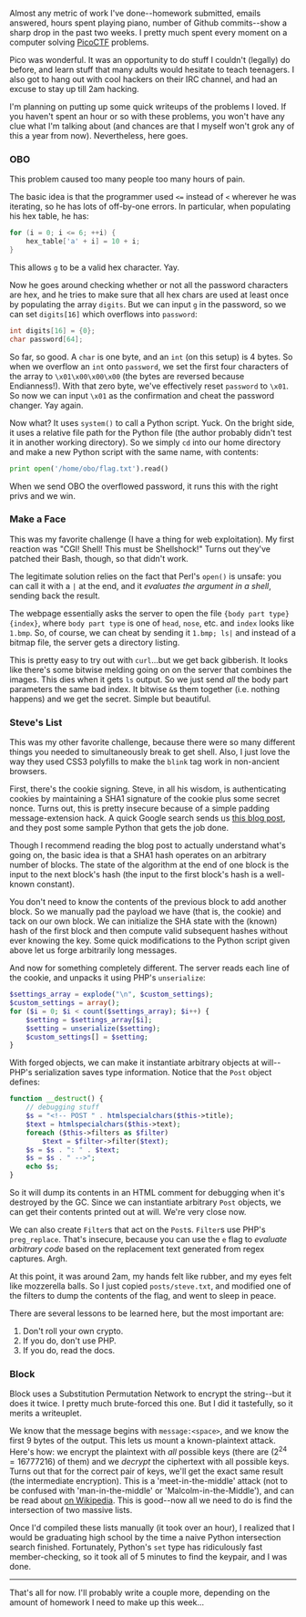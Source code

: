 Almost any metric of work I've done--homework submitted, emails answered, hours spent playing piano, number of Github commits--show a sharp drop in the past two weeks. I pretty much spent every moment on a computer solving [PicoCTF](http://picoctf.com) problems.

Pico was wonderful. It was an opportunity to do stuff I couldn't (legally) do before, and learn stuff that many adults would hesitate to teach teenagers. I also got to hang out with cool hackers on their IRC channel, and had an excuse to stay up till 2am hacking.

I'm planning on putting up some quick writeups of the problems I loved. If you haven't spent an hour or so with these problems, you won't have any clue what I'm talking about (and chances are that I myself won't grok any of this a year from now). Nevertheless, here goes.

### OBO

This problem caused too many people too many hours of pain.

The basic idea is that the programmer used `<=` instead of `<` wherever he was iterating, so he has lots of off-by-one errors. In particular, when populating his hex table, he has:

```c
for (i = 0; i <= 6; ++i) {
    hex_table['a' + i] = 10 + i;
}
```

This allows `g` to be a valid hex character. Yay.

Now he goes around checking whether or not all the password characters are hex, and he tries to make sure that all hex chars are used at least once by populating the array `digits`. But we can input `g` in the password, so we can set `digits[16]` which overflows into `password`:

```c
int digits[16] = {0};
char password[64];
```

So far, so good. A `char` is one byte, and an `int` (on this setup) is 4 bytes. So when we overflow an `int` onto `password`, we set the first four characters of the array to `\x01\x00\x00\x00` (the bytes are reversed because Endianness!). With that zero byte, we've effectively reset `password` to `\x01`. So now we can input `\x01` as the confirmation and cheat the password changer. Yay again.

Now what? It uses `system()` to call a Python script. Yuck. On the bright side, it uses a relative file path for the Python file (the author probably didn't test it in another working directory). So we simply `cd` into our home directory and make a new Python script with the same name, with contents:

```python
print open('/home/obo/flag.txt').read()
```

When we send OBO the overflowed password, it runs this with the right privs and we win.

### Make a Face

This was my favorite challenge (I have a thing for web exploitation). My first reaction was "CGI! Shell! This must be Shellshock!" Turns out they've patched their Bash, though, so that didn't work.

The legitimate solution relies on the fact that Perl's `open()` is unsafe: you can call it with a `|` at the end, and it *evaluates the argument in a shell*, sending back the result.

The webpage essentially asks the server to open the file `{body part type}{index}`, where `body part type` is one of `head`, `nose`, etc. and `index` looks like `1.bmp`. So, of course, we can cheat by sending it `1.bmp; ls|` and instead of a bitmap file, the server gets a directory listing.

This is pretty easy to try out with `curl`...but we get back gibberish. It looks like there's some bitwise melding going on on the server that combines the images. This dies when it gets `ls` output. So we just send *all* the body part parameters the same bad index. It bitwise `&`s them together (i.e. nothing happens) and we get the secret. Simple but beautiful.

### Steve's List

This was my other favorite challenge, because there were so many different things you needed to simultaneously break to get shell. Also, I just love the way they used CSS3 polyfills to make the `blink` tag work in non-ancient browsers.

First, there's the cookie signing. Steve, in all his wisdom, is authenticating cookies by maintaining a SHA1 signature of the cookie plus some secret nonce. Turns out, this is pretty insecure because of a simple padding message-extension hack. A quick Google search sends us [this blog post](http://journal.batard.info/post/2011/03/04/exploiting-sha-1-signed-messages), and they post some sample Python that gets the job done.

Though I recommend reading the blog post to actually understand what's going on, the basic idea is that a SHA1 hash operates on an arbitrary number of blocks. The state of the algorithm at the end of one block is the input to the next block's hash (the input to the first block's hash is a well-known constant).

You don't need to know the contents of the previous block to add another block. So we manually pad the payload we have (that is, the cookie) and tack on our own block. We can initialize the SHA state with the (known) hash of the first block and then compute valid subsequent hashes without ever knowing the key. Some quick modifications to the Python script given above let us forge arbitrarily long messages.

And now for something completely different. The server reads each line of the cookie, and unpacks it using PHP's `unserialize`:

```php
$settings_array = explode("\n", $custom_settings);
$custom_settings = array();
for ($i = 0; $i < count($settings_array); $i++) {
    $setting = $settings_array[$i];
    $setting = unserialize($setting);
    $custom_settings[] = $setting;
}
```

With forged objects, we can make it instantiate arbitrary objects at will--PHP's serialization saves type information. Notice that the `Post` object defines:

```php
function __destruct() {
    // debugging stuff
    $s = "<!-- POST " . htmlspecialchars($this->title);
    $text = htmlspecialchars($this->text);
    foreach ($this->filters as $filter)
        $text = $filter->filter($text);
    $s = $s . ": " . $text;
    $s = $s . " -->";
    echo $s;
}
```

So it will dump its contents in an HTML comment for debugging when it's destroyed by the GC. Since we can instantiate arbitrary `Post` objects, we can get their contents printed out at will. We're very close now.

We can also create `Filter`s that act on the `Post`s. `Filter`s use PHP's `preg_replace`. That's insecure, because you can use the `e` flag to *evaluate arbitrary code* based on the replacement text generated from regex captures. Argh.

At this point, it was around 2am, my hands felt like rubber, and my eyes felt like mozzerella balls. So I just copied `posts/steve.txt`, and modified one of the filters to dump the contents of the flag, and went to sleep in peace.

There are several lessons to be learned here, but the most important are:

1. Don't roll your own crypto.
2. If you do, don't use PHP.
3. If you do, read the docs.

### Block

Block uses a Substitution Permutation Network to encrypt the string--but it does it twice. I pretty much brute-forced this one. But I did it tastefully, so it merits a writeuplet.

We know that the message begins with `message:<space>`, and we know the first 9 bytes of the output. This lets us mount a known-plaintext attack. Here's how: we encrypt the plaintext with *all* possible keys (there are ($2^{24}=16777216$) of them) and we *decrypt* the ciphertext with all possible keys. Turns out that for the correct pair of keys, we'll get the exact same result (the intermediate encryption). This is a 'meet-in-the-middle' attack (not to be confused with 'man-in-the-middle' or 'Malcolm-in-the-Middle'), and can be read about [on Wikipedia](http://en.wikipedia.org/wiki/Meet-in-the-middle_attack). This is good--now all we need to do is find the intersection of two massive lists.

Once I'd compiled these lists manually (it took over an hour), I realized that I would be graduating high school by the time a naive Python intersection search finished. Fortunately, Python's `set` type has ridiculously fast member-checking, so it took all of 5 minutes to find the keypair, and I was done.

---

That's all for now. I'll probably write a couple more, depending on the amount of homework I need to make up this week&hellip;
